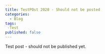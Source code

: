 ```yaml
---
title: TestPOst 2020 - Should not be posted 
categories:
  - Blog
tags:
 -Test
published: false
---
```


Test post - should not be published yet.
